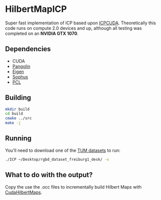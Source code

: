 # HilbertMapICP
Super fast implementation of ICP based upon [ICPCUDA](https://github.com/mp3guy/ICPCUDA). Theoretically this code runs on compute 2.0 devices and up, although all testing was completed on an __NVIDIA GTX 1070__. 

## Dependencies

* CUDA
* [Pangolin](https://github.com/stevenlovegrove/Pangolin)
* [Eigen](https://github.com/stevenlovegrove/eigen)
* [Sophus](https://github.com/stevenlovegrove/Sophus)
* [PCL](http://pointclouds.org/)

## Building

```bash
mkdir build
cd build
cmake ../src
make -j
```

## Running

You'll need to download one of the [TUM datasets](http://vision.in.tum.de/data/datasets/rgbd-dataset) to run:

```bash
./ICP ~/Desktop/rgbd_dataset_freiburg1_desk/ -v
```

## What to do with the output?

Copy the use the .occ files to incrementally build Hilbert Maps with [CudaHilbertMaps](https://github.com/henrywarhurst/CudaHilbertMaps2).

